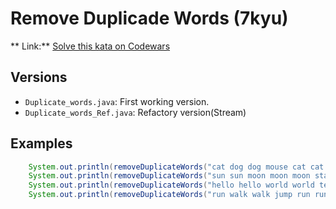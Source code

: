 # Remove Duplicade Words (7kyu)
** Link:** [Solve this kata on Codewars](https://www.codewars.com/kata/5b39e3772ae7545f650000fc)
## Versions
- `Duplicate_words.java`: First working version.
- `Duplicate_words_Ref.java`: Refactory version(Stream)

## Examples
```java
    System.out.println(removeDuplicateWords("cat dog dog mouse cat cat rabbit"));//cat dog mouse rabbit
    System.out.println(removeDuplicateWords("sun sun moon moon moon star"));//sun moon star
    System.out.println(removeDuplicateWords("hello hello world world test test test"));//hello world test
    System.out.println(removeDuplicateWords("run walk walk jump run run run"));//run walk jump
